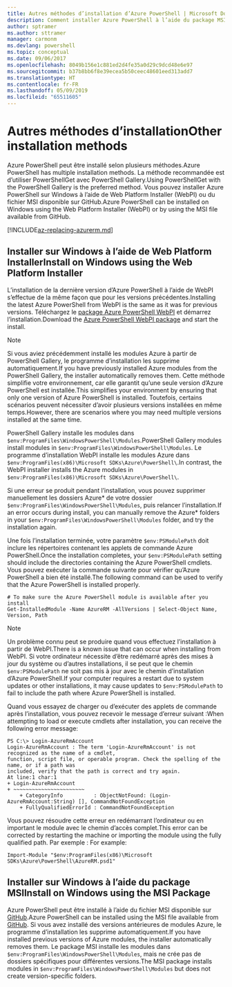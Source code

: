 ```yaml
---
title: Autres méthodes d’installation d’Azure PowerShell | Microsoft Docs
description: Comment installer Azure PowerShell à l’aide du package MSI ou de Web Platform Installer.
author: sptramer
ms.author: sttramer
manager: carmonm
ms.devlang: powershell
ms.topic: conceptual
ms.date: 09/06/2017
ms.openlocfilehash: 8049b156e1c881ed2d4fe35a0d29c9dcd48e6e97
ms.sourcegitcommit: b37b8bb6f8e39ecea5b50ceec48601eed313add7
ms.translationtype: HT
ms.contentlocale: fr-FR
ms.lasthandoff: 05/09/2019
ms.locfileid: "65511605"
---
```

# <a name="other-installation-methods"></a><span data-ttu-id="8bcb7-103">Autres méthodes d’installation</span><span class="sxs-lookup"><span data-stu-id="8bcb7-103">Other installation methods</span></span>

<span data-ttu-id="8bcb7-104">Azure PowerShell peut être installé selon plusieurs méthodes.</span><span class="sxs-lookup"><span data-stu-id="8bcb7-104">Azure PowerShell has multiple installation methods.</span></span> <span data-ttu-id="8bcb7-105">La méthode recommandée est d’utiliser PowerShellGet avec PowerShell Gallery.</span><span class="sxs-lookup"><span data-stu-id="8bcb7-105">Using PowerShellGet with the PowerShell Gallery is the preferred method.</span></span> <span data-ttu-id="8bcb7-106">Vous pouvez installer Azure PowerShell sur Windows à l’aide de Web Platform Installer (WebPI) ou du fichier MSI disponible sur GitHub.</span><span class="sxs-lookup"><span data-stu-id="8bcb7-106">Azure PowerShell can be installed on Windows using the Web Platform Installer (WebPI) or by using the MSI file available from GitHub.</span></span>

[!INCLUDE[az-replacing-azurerm.md](../includes/az-replacing-azurerm.md)]

## <a name="install-on-windows-using-the-web-platform-installer"></a><span data-ttu-id="8bcb7-107">Installer sur Windows à l’aide de Web Platform Installer</span><span class="sxs-lookup"><span data-stu-id="8bcb7-107">Install on Windows using the Web Platform Installer</span></span>

<span data-ttu-id="8bcb7-108">L’installation de la dernière version d’Azure PowerShell à l’aide de WebPI s’effectue de la même façon que pour les versions précédentes.</span><span class="sxs-lookup"><span data-stu-id="8bcb7-108">Installing the latest Azure PowerShell from WebPI is the same as it was for previous versions.</span></span>
<span data-ttu-id="8bcb7-109">Téléchargez le [package Azure PowerShell WebPI](http://aka.ms/webpi-azps) et démarrez l’installation.</span><span class="sxs-lookup"><span data-stu-id="8bcb7-109">Download the [Azure PowerShell WebPI package](http://aka.ms/webpi-azps) and start the install.</span></span>

> [!NOTE]
> <span data-ttu-id="8bcb7-110">Si vous aviez précédemment installé les modules Azure à partir de PowerShell Gallery, le programme d’installation les supprime automatiquement.</span><span class="sxs-lookup"><span data-stu-id="8bcb7-110">If you have previously installed Azure modules from the PowerShell Gallery, the installer automatically removes them.</span></span> <span data-ttu-id="8bcb7-111">Cette méthode simplifie votre environnement, car elle garantit qu’une seule version d’Azure PowerShell est installée.</span><span class="sxs-lookup"><span data-stu-id="8bcb7-111">This simplifies your environment by ensuring that only one version of Azure PowerShell is installed.</span></span> <span data-ttu-id="8bcb7-112">Toutefois, certains scénarios peuvent nécessiter d’avoir plusieurs versions installées en même temps.</span><span class="sxs-lookup"><span data-stu-id="8bcb7-112">However, there are scenarios where you may need multiple versions installed at the same time.</span></span>
>
> <span data-ttu-id="8bcb7-113">PowerShell Gallery installe les modules dans `$env:ProgramFiles\WindowsPowerShell\Modules`.</span><span class="sxs-lookup"><span data-stu-id="8bcb7-113">PowerShell Gallery modules install modules in `$env:ProgramFiles\WindowsPowerShell\Modules`.</span></span> <span data-ttu-id="8bcb7-114">Le programme d’installation WebPI installe les modules Azure dans `$env:ProgramFiles(x86)\Microsoft SDKs\Azure\PowerShell\`.</span><span class="sxs-lookup"><span data-stu-id="8bcb7-114">In contrast, the WebPI installer installs the Azure modules in `$env:ProgramFiles(x86)\Microsoft SDKs\Azure\PowerShell\`.</span></span>
>
> <span data-ttu-id="8bcb7-115">Si une erreur se produit pendant l’installation, vous pouvez supprimer manuellement les dossiers Azure\* de votre dossier `$env:ProgramFiles\WindowsPowerShell\Modules`, puis relancer l’installation.</span><span class="sxs-lookup"><span data-stu-id="8bcb7-115">If an error occurs during install, you can manually remove the Azure\* folders in your `$env:ProgramFiles\WindowsPowerShell\Modules` folder, and try the installation again.</span></span>

<span data-ttu-id="8bcb7-116">Une fois l’installation terminée, votre paramètre `$env:PSModulePath` doit inclure les répertoires contenant les applets de commande Azure PowerShell.</span><span class="sxs-lookup"><span data-stu-id="8bcb7-116">Once the installation completes, your `$env:PSModulePath` setting should include the directories containing the Azure PowerShell cmdlets.</span></span> <span data-ttu-id="8bcb7-117">Vous pouvez exécuter la commande suivante pour vérifier qu’Azure PowerShell a bien été installé.</span><span class="sxs-lookup"><span data-stu-id="8bcb7-117">The following command can be used to verify that the Azure PowerShell is installed properly.</span></span>

```powershell-interactive
# To make sure the Azure PowerShell module is available after you install
Get-InstalledModule -Name AzureRM -AllVersions | Select-Object Name, Version, Path
```

> [!NOTE]
> <span data-ttu-id="8bcb7-118">Un problème connu peut se produire quand vous effectuez l’installation à partir de WebPI.</span><span class="sxs-lookup"><span data-stu-id="8bcb7-118">There is a known issue that can occur when installing from WebPI.</span></span> <span data-ttu-id="8bcb7-119">Si votre ordinateur nécessite d’être redémarré après des mises à jour du système ou d’autres installations, il se peut que le chemin `$env:PSModulePath` ne soit pas mis à jour avec le chemin d’installation d’Azure PowerShell.</span><span class="sxs-lookup"><span data-stu-id="8bcb7-119">If your computer requires a restart due to system updates or other installations, it may cause updates to `$env:PSModulePath` to fail to include the path where Azure PowerShell is installed.</span></span>

<span data-ttu-id="8bcb7-120">Quand vous essayez de charger ou d’exécuter des applets de commande après l’installation, vous pouvez recevoir le message d’erreur suivant :</span><span class="sxs-lookup"><span data-stu-id="8bcb7-120">When attempting to load or execute cmdlets after installation, you can receive the following error message:</span></span>

```output
PS C:\> Login-AzureRmAccount
Login-AzureRmAccount : The term 'Login-AzureRmAccount' is not recognized as the name of a cmdlet,
function, script file, or operable program. Check the spelling of the name, or if a path was
included, verify that the path is correct and try again.
At line:1 char:1
+ Login-AzureRmAccount
+ ~~~~~~~~~~~~~~~~~~~~~~~
    + CategoryInfo          : ObjectNotFound: (Login-AzureRmAccount:String) [], CommandNotFoundException
    + FullyQualifiedErrorId : CommandNotFoundException
```

<span data-ttu-id="8bcb7-121">Vous pouvez résoudre cette erreur en redémarrant l’ordinateur ou en important le module avec le chemin d’accès complet.</span><span class="sxs-lookup"><span data-stu-id="8bcb7-121">This error can be corrected by restarting the machine or importing the module using the fully qualified path.</span></span> <span data-ttu-id="8bcb7-122">Par exemple : </span><span class="sxs-lookup"><span data-stu-id="8bcb7-122">For example:</span></span>

```powershell-interactive
Import-Module "$env:ProgramFiles(x86)\Microsoft SDKs\Azure\PowerShell\AzureRM.psd1"
```

## <a name="install-on-windows-using-the-msi-package"></a><span data-ttu-id="8bcb7-123">Installer sur Windows à l’aide du package MSI</span><span class="sxs-lookup"><span data-stu-id="8bcb7-123">Install on Windows using the MSI Package</span></span>

<span data-ttu-id="8bcb7-124">Azure PowerShell peut être installé à l’aide du fichier MSI disponible sur [GitHub](https://github.com/Azure/azure-powershell/releases/latest).</span><span class="sxs-lookup"><span data-stu-id="8bcb7-124">Azure PowerShell can be installed using the MSI file available from [GitHub](https://github.com/Azure/azure-powershell/releases/latest).</span></span> <span data-ttu-id="8bcb7-125">Si vous avez installé des versions antérieures de modules Azure, le programme d’installation les supprime automatiquement.</span><span class="sxs-lookup"><span data-stu-id="8bcb7-125">If you have installed previous versions of Azure modules, the installer automatically removes them.</span></span> <span data-ttu-id="8bcb7-126">Le package MSI installe les modules dans `$env:ProgramFiles\WindowsPowerShell\Modules`, mais ne crée pas de dossiers spécifiques pour différentes versions.</span><span class="sxs-lookup"><span data-stu-id="8bcb7-126">The MSI package installs modules in `$env:ProgramFiles\WindowsPowerShell\Modules` but does not create version-specific folders.</span></span>

